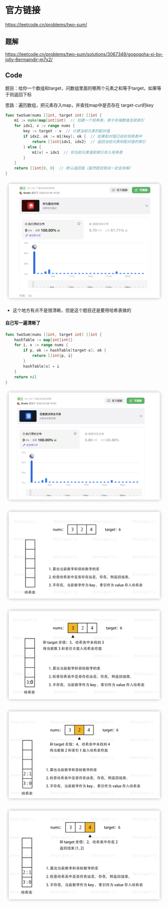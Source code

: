 # 官方链接

https://leetcode.cn/problems/two-sum/

## 题解

https://leetcode.cn/problems/two-sum/solutions/3067349/gogogoha-xi-by-jolly-6ermaindir-m7x2/

## Code

题目：给你一个数组和target，问数组里面的哪两个元素之和等于target，如果等于则返回下标

思路：遍历数组，把元素存入map，并查找map中是否存在 target-cur的key

```go
func twoSum(nums []int, target int) []int {
    m1 := make(map[int]int)  // 创建一个哈希表，用于存储数值及其索引
    for idx1, v := range nums {
        key := target - v  // 计算当前元素的配对值
        if idx2, ok := m1[key]; ok {  // 如果配对值已经在哈希表中
            return []int{idx1, idx2}  // 返回当前元素和配对值的索引
        } else {
            m1[v] = idx1  // 将当前元素值和索引存入哈希表
        }
    }
    return []int{0, 0}  // 默认返回值（虽然题目假设一定会有解）
}

```

![image-20250208100114681](../../../pic/image-20250208100114681.png)

*   这个地方有点不是很清晰，但是这个题目还是要用哈希表做的



#### 自己写一遍清晰了

```go
func twoSum(nums []int, target int) []int {
    hashTable := map[int]int{}
    for i, x := range nums {
        if p, ok := hashTable[target-x]; ok {
            return []int{p, i}
        }
        hashTable[x] = i
    }
    return nil
}
```

![image-20250208100524758](../../../pic/image-20250208100524758.png)

![image-20250208100544605](../../../pic/image-20250208100544605.png)

![image-20250208100603644](../../../pic/image-20250208100603644.png)

![image-20250208100616501](../../../pic/image-20250208100616501.png)

![image-20250208100625996](../../../pic/image-20250208100625996.png)